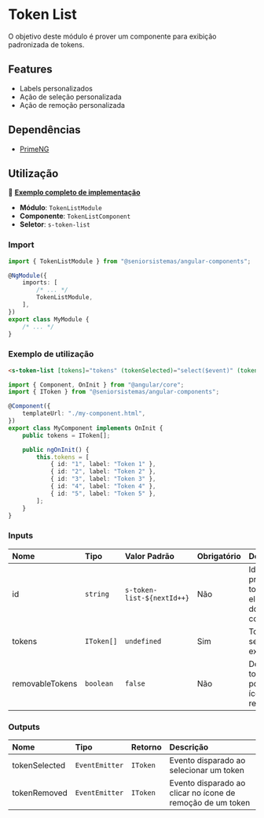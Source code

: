 # Token List

O objetivo deste módulo é prover um componente para exibição padronizada de tokens.

## Features

*   Labels personalizados
*   Ação de seleção personalizada
*   Ação de remoção personalizada

## Dependências

*   [PrimeNG](https://www.npmjs.com/package/primeng)

## Utilização

:star2: [**Exemplo completo de implementação**](../../../../src/app/components/token-list-showcase)

*   **Módulo**: `TokenListModule`
*   **Componente**: `TokenListComponent`
*   **Seletor**: `s-token-list`

### Import

```typescript
import { TokenListModule } from "@seniorsistemas/angular-components";

@NgModule({
    imports: [
        /* ... */
        TokenListModule,
    ],
})
export class MyModule {
    /* ... */
}
```

### Exemplo de utilização

```html
<s-token-list [tokens]="tokens" (tokenSelected)="select($event)" (tokenRemoved)="remove($event)" [removableTokens]="true"></s-token-list>
```

```typescript
import { Component, OnInit } from "@angular/core";
import { IToken } from "@seniorsistemas/angular-components";

@Component({
    templateUrl: "./my-component.html",
})
export class MyComponent implements OnInit {
    public tokens = IToken[];

    public ngOnInit() {
        this.tokens = [
            { id: "1", label: "Token 1" },
            { id: "2", label: "Token 2" },
            { id: "3", label: "Token 3" },
            { id: "4", label: "Token 4" },
            { id: "5", label: "Token 5" },
        ];
    }
}
```

### Inputs

| Nome            | Tipo       | Valor Padrão               | Obrigatório | Descrição                                                |
| :-------------- | :--------- | :------------------------- | :---------- | :------------------------------------------------------- |
| id              | `string`   | `s-token-list-${nextId++}` | Não         | Id que será prefixado a todos os elementos do componente |
| tokens          | `IToken[]` | `undefined`                | Sim         | Tokens que serão exibidos                                |
| removableTokens | `boolean`  | `false`                    | Não         | Define se os tokens possuirão o ícone de remoção (x)     |

### Outputs

| Nome          | Tipo           | Retorno  | Descrição                                                  |
| :------------ | :------------- | :------- | :--------------------------------------------------------- |
| tokenSelected | `EventEmitter` | `IToken` | Evento disparado ao selecionar um token                    |
| tokenRemoved  | `EventEmitter` | `IToken` | Evento disparado ao clicar no ícone de remoção de um token |
